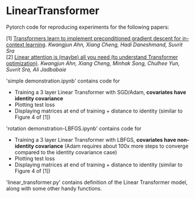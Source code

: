 # LinearTransformer
Pytorch code for reproducing experiments for the following papers:

[1] [Transformers learn to implement preconditioned gradient descent for in-context learning](https://arxiv.org/abs/2306.00297).  *Kwangjun Ahn, Xiang Cheng, Hadi Daneshmand, Suvrit Sra*  
[2] [Linear attention is (maybe) all you need (to understand Transformer optimization)](https://arxiv.org/abs/2310.01082).  *Kwangjun Ahn, Xiang Cheng, Minhak Song, Chulhee Yun, Suvrit Sra, Ali Jadbabaie*

'simple demonstration.ipynb' contains code for
- Training a 3 layer Linear Transformer with SGD/Adam, **covariates have identity covariance**
- Plotting test loss
- Displaying matrices at end of training + distance to identity (similar to Figure 4 of [1])

'rotation demonstration-LBFGS.ipynb' contains code for
- Training a 3 layer Linear Transformer with LBFGS, **covariates have non-identity covariance** (Adam requires about 100x more steps to converge compared to the identity covariance case)
- Plotting test loss
- Displaying matrices at end of training + distance to identity (similar to Figure 4 of [1])

'linear_transformer.py' contains definition of the Linear Transformer model, along with some other handy functions.
